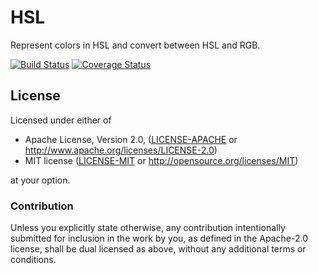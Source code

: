 # HSL

Represent colors in HSL and convert between HSL and RGB.

[![Build Status](https://travis-ci.org/killercup/hsl-rs.svg)](https://travis-ci.org/killercup/hsl-rs) [![Coverage Status](https://coveralls.io/repos/killercup/hsl-rs/badge.svg?branch=master&service=github)](https://coveralls.io/github/killercup/hsl-rs?branch=master)

## License

Licensed under either of

 * Apache License, Version 2.0, ([LICENSE-APACHE](LICENSE-APACHE) or http://www.apache.org/licenses/LICENSE-2.0)
 * MIT license ([LICENSE-MIT](LICENSE-MIT) or http://opensource.org/licenses/MIT)

at your option.

### Contribution

Unless you explicitly state otherwise, any contribution intentionally
submitted for inclusion in the work by you, as defined in the Apache-2.0
license, shall be dual licensed as above, without any additional terms or
conditions.
